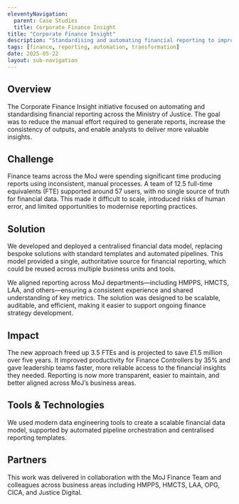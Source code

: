 ```yaml
---
eleventyNavigation:
  parent: Case Studies
  title: Corporate Finance Insight
title: "Corporate Finance Insight"
description: "Standardising and automating financial reporting to improve transparency and reduce resource burden."
tags: [finance, reporting, automation, transformation]
date: 2025-05-22
layout: sub-navigation
---
```


## Overview

The Corporate Finance Insight initiative focused on automating and standardising financial reporting across the Ministry of Justice. The goal was to reduce the manual effort required to generate reports, increase the consistency of outputs, and enable analysts to deliver more valuable insights.

## Challenge

Finance teams across the MoJ were spending significant time producing reports using inconsistent, manual processes. A team of 12.5 full-time equivalents (FTE) supported around 57 users, with no single source of truth for financial data. This made it difficult to scale, introduced risks of human error, and limited opportunities to modernise reporting practices.

## Solution

We developed and deployed a centralised financial data model, replacing bespoke solutions with standard templates and automated pipelines. This model provided a single, authoritative source for financial reporting, which could be reused across multiple business units and tools.

We aligned reporting across MoJ departments—including HMPPS, HMCTS, LAA, and others—ensuring a consistent experience and shared understanding of key metrics. The solution was designed to be scalable, auditable, and efficient, making it easier to support ongoing finance strategy development.

## Impact

The new approach freed up 3.5 FTEs and is projected to save £1.5 million over five years. It improved productivity for Finance Controllers by 35% and gave leadership teams faster, more reliable access to the financial insights they needed. Reporting is now more transparent, easier to maintain, and better aligned across MoJ’s business areas.

## Tools & Technologies

We used modern data engineering tools to create a scalable financial data model, supported by automated pipeline orchestration and centralised reporting templates.

## Partners

This work was delivered in collaboration with the MoJ Finance Team and colleagues across business areas including HMPPS, HMCTS, LAA, OPG, CICA, and Justice Digital.
